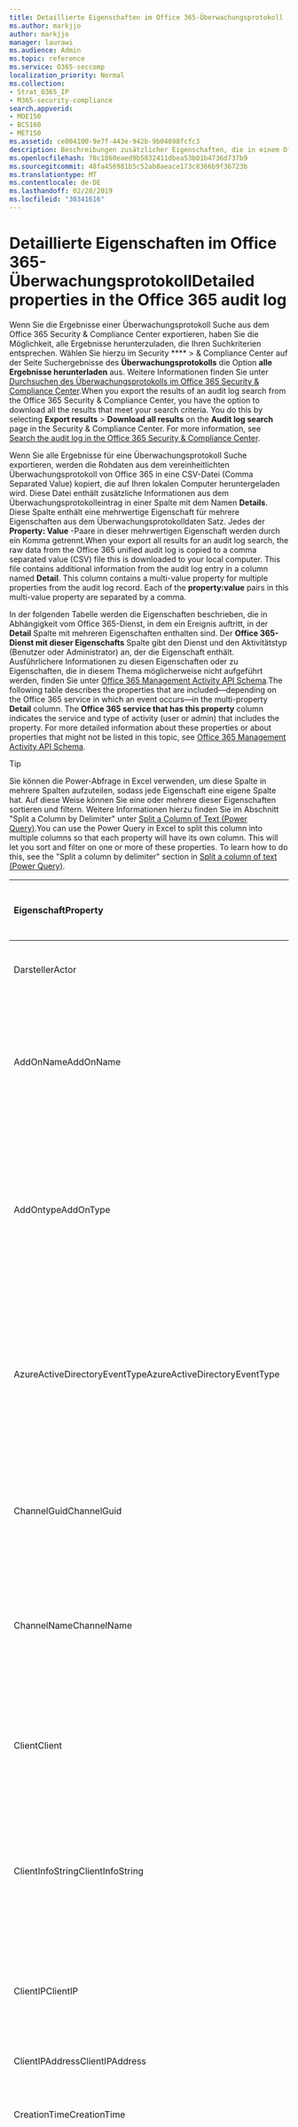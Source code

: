 ```yaml
---
title: Detaillierte Eigenschaften im Office 365-Überwachungsprotokoll
ms.author: markjjo
author: markjjo
manager: laurawi
ms.audience: Admin
ms.topic: reference
ms.service: O365-seccomp
localization_priority: Normal
ms.collection:
- Strat_O365_IP
- M365-security-compliance
search.appverid:
- MOE150
- BCS160
- MET150
ms.assetid: ce004100-9e7f-443e-942b-9b04098fcfc3
description: Beschreibungen zusätzlicher Eigenschaften, die in einem Office 365-Überwachungsprotokolldaten Satz enthalten sind.
ms.openlocfilehash: 70c1860eaed9b5832411dbea53b01b4736d737b9
ms.sourcegitcommit: 48fa456981b5c52ab8aeace173c8366b9f36723b
ms.translationtype: MT
ms.contentlocale: de-DE
ms.lasthandoff: 02/28/2019
ms.locfileid: "30341616"
---
```

# <a name="detailed-properties-in-the-office-365-audit-log"></a><span data-ttu-id="ccc4c-103">Detaillierte Eigenschaften im Office 365-Überwachungsprotokoll</span><span class="sxs-lookup"><span data-stu-id="ccc4c-103">Detailed properties in the Office 365 audit log</span></span>

<span data-ttu-id="ccc4c-p101">Wenn Sie die Ergebnisse einer Überwachungsprotokoll Suche aus dem Office 365 Security &amp; Compliance Center exportieren, haben Sie die Möglichkeit, alle Ergebnisse herunterzuladen, die Ihren Suchkriterien entsprechen. Wählen Sie hierzu im Security \*\*\*\* \> &amp; Compliance Center auf der Seite Suchergebnisse des **Überwachungsprotokolls** die Option **alle Ergebnisse herunterladen** aus. Weitere Informationen finden Sie unter [Durchsuchen des Überwachungsprotokolls im Office 365 Security &amp; Compliance Center](search-the-audit-log-in-security-and-compliance.md).</span><span class="sxs-lookup"><span data-stu-id="ccc4c-p101">When you export the results of an audit log search from the Office 365 Security &amp; Compliance Center, you have the option to download all the results that meet your search criteria. You do this by selecting **Export results** \> **Download all results** on the **Audit log search** page in the Security &amp; Compliance Center. For more information, see [Search the audit log in the Office 365 Security &amp; Compliance Center](search-the-audit-log-in-security-and-compliance.md).</span></span>
  
 <span data-ttu-id="ccc4c-p102">Wenn Sie alle Ergebnisse für eine Überwachungsprotokoll Suche exportieren, werden die Rohdaten aus dem vereinheitlichten Überwachungsprotokoll von Office 365 in eine CSV-Datei (Comma Separated Value) kopiert, die auf Ihren lokalen Computer heruntergeladen wird. Diese Datei enthält zusätzliche Informationen aus dem Überwachungsprotokolleintrag in einer Spalte mit dem Namen **Details**. Diese Spalte enthält eine mehrwertige Eigenschaft für mehrere Eigenschaften aus dem Überwachungsprotokolldaten Satz. Jedes der **Property: Value** -Paare in dieser mehrwertigen Eigenschaft werden durch ein Komma getrennt.</span><span class="sxs-lookup"><span data-stu-id="ccc4c-p102">When your export all results for an audit log search, the raw data from the Office 365 unified audit log is copied to a comma separated value (CSV) file this is downloaded to your local computer. This file contains additional information from the audit log entry in a column named **Detail**. This column contains a multi-value property for multiple properties from the audit log record. Each of the **property:value** pairs in this multi-value property are separated by a comma.</span></span> 
  
<span data-ttu-id="ccc4c-p103">In der folgenden Tabelle werden die Eigenschaften beschrieben, die in Abhängigkeit vom Office 365-Dienst, in dem ein Ereignis auftritt, in der **Detail** Spalte mit mehreren Eigenschaften enthalten sind. Der **Office 365-Dienst mit dieser Eigenschafts** Spalte gibt den Dienst und den Aktivitätstyp (Benutzer oder Administrator) an, der die Eigenschaft enthält. Ausführlichere Informationen zu diesen Eigenschaften oder zu Eigenschaften, die in diesem Thema möglicherweise nicht aufgeführt werden, finden Sie unter [Office 365 Management Activity API Schema](https://go.microsoft.com/fwlink/p/?LinkId=717993).</span><span class="sxs-lookup"><span data-stu-id="ccc4c-p103">The following table describes the properties that are included—depending on the Office 365 service in which an event occurs—in the multi-property **Detail** column. The **Office 365 service that has this property** column indicates the service and type of activity (user or admin) that includes the property. For more detailed information about these properties or about properties that might not be listed in this topic, see [Office 365 Management Activity API Schema](https://go.microsoft.com/fwlink/p/?LinkId=717993).</span></span>
  
> [!TIP]
> <span data-ttu-id="ccc4c-p104">Sie können die Power-Abfrage in Excel verwenden, um diese Spalte in mehrere Spalten aufzuteilen, sodass jede Eigenschaft eine eigene Spalte hat. Auf diese Weise können Sie eine oder mehrere dieser Eigenschaften sortieren und filtern. Weitere Informationen hierzu finden Sie im Abschnitt "Split a Column by Delimiter" unter [Split a Column of Text (Power Query)](https://support.office.com/article/5282d425-6dd0-46ca-95bf-8e0da9539662).</span><span class="sxs-lookup"><span data-stu-id="ccc4c-p104">You can use the Power Query in Excel to split this column into multiple columns so that each property will have its own column. This will let you sort and filter on one or more of these properties. To learn how to do this, see the "Split a column by delimiter" section in [Split a column of text (Power Query)](https://support.office.com/article/5282d425-6dd0-46ca-95bf-8e0da9539662).</span></span> 
  
|<span data-ttu-id="ccc4c-117">**Eigenschaft**</span><span class="sxs-lookup"><span data-stu-id="ccc4c-117">**Property**</span></span>|<span data-ttu-id="ccc4c-118">**Beschreibung**</span><span class="sxs-lookup"><span data-stu-id="ccc4c-118">**Description**</span></span>|<span data-ttu-id="ccc4c-119">**Office 365-Dienst mit dieser Eigenschaft**</span><span class="sxs-lookup"><span data-stu-id="ccc4c-119">**Office 365 service that has this property**</span></span>|
|:-----|:-----|:-----|
|<span data-ttu-id="ccc4c-120">Darsteller</span><span class="sxs-lookup"><span data-stu-id="ccc4c-120">Actor</span></span>|<span data-ttu-id="ccc4c-121">Das Benutzer-oder Dienstkonto, mit dem die Aktion ausgeführt wurde.</span><span class="sxs-lookup"><span data-stu-id="ccc4c-121">The user or service account that performed the action.</span></span>|<span data-ttu-id="ccc4c-122">Azure Active Directory</span><span class="sxs-lookup"><span data-stu-id="ccc4c-122">Azure Active Directory</span></span>|
|<span data-ttu-id="ccc4c-123">AddOnName</span><span class="sxs-lookup"><span data-stu-id="ccc4c-123">AddOnName</span></span>|<span data-ttu-id="ccc4c-p105">Der Name eines Add-ons, das in einem Team hinzugefügt, entfernt oder aktualisiert wurde. Der Typ von Add-ons in Microsoft Teams ist ein bot, ein Konnektor oder eine Registerkarte.</span><span class="sxs-lookup"><span data-stu-id="ccc4c-p105">The name of an add-on that was added, removed, or updated in a team. The type of add-ons in Microsoft Teams are a bot, a connector, or a tab.</span></span>|<span data-ttu-id="ccc4c-126">Microsoft Teams</span><span class="sxs-lookup"><span data-stu-id="ccc4c-126">Microsoft Teams</span></span>|
|<span data-ttu-id="ccc4c-127">AddOntype</span><span class="sxs-lookup"><span data-stu-id="ccc4c-127">AddOnType</span></span>|<span data-ttu-id="ccc4c-p106">Der Typ eines Add-ons, das in einem Team hinzugefügt, entfernt oder aktualisiert wurde. Die folgenden Werte geben den Typ des Add-ons an.</span><span class="sxs-lookup"><span data-stu-id="ccc4c-p106">The type of an add-on that was added, removed, or updated in a team. The following values indicate the type of add-on.  </span></span><br/> <span data-ttu-id="ccc4c-130">**1** -gibt einen bot an.</span><span class="sxs-lookup"><span data-stu-id="ccc4c-130">**1** - Indicates a bot.</span></span><br/> <span data-ttu-id="ccc4c-131">**2** – gibt eine Verbindung an.</span><span class="sxs-lookup"><span data-stu-id="ccc4c-131">**2** - Indicates a connector.</span></span><br/> <span data-ttu-id="ccc4c-132">**3** – gibt eine Registerkarte an.</span><span class="sxs-lookup"><span data-stu-id="ccc4c-132">**3** - Indicates a tab.</span></span>|<span data-ttu-id="ccc4c-133">Microsoft Teams</span><span class="sxs-lookup"><span data-stu-id="ccc4c-133">Microsoft Teams</span></span>|
|<span data-ttu-id="ccc4c-134">AzureActiveDirectoryEventType</span><span class="sxs-lookup"><span data-stu-id="ccc4c-134">AzureActiveDirectoryEventType</span></span>|<span data-ttu-id="ccc4c-p107">Der Typ des Azure Active Directory-Ereignisses. Die folgenden Werte geben den Typ des Ereignisses an.</span><span class="sxs-lookup"><span data-stu-id="ccc4c-p107">The type of Azure Active Directory event. The following values indicate the type of event.  </span></span><br/> <span data-ttu-id="ccc4c-137">**0** – gibt ein Konto Anmeldeereignis an.</span><span class="sxs-lookup"><span data-stu-id="ccc4c-137">**0** - Indicates an account login event.</span></span><br/> <span data-ttu-id="ccc4c-138">**1** – gibt ein Azure-Anwendungs Sicherheitsereignis an.</span><span class="sxs-lookup"><span data-stu-id="ccc4c-138">**1** - Indicates an Azure application security event.</span></span>|<span data-ttu-id="ccc4c-139">Azure Active Directory</span><span class="sxs-lookup"><span data-stu-id="ccc4c-139">Azure Active Directory</span></span>|
|<span data-ttu-id="ccc4c-140">ChannelGuid</span><span class="sxs-lookup"><span data-stu-id="ccc4c-140">ChannelGuid</span></span>|<span data-ttu-id="ccc4c-p108">Die ID eines Microsoft Teams-Kanals. Das Team, in dem sich der Kanal befindet, wird durch \*\*\*\* die Eigenschaften Teamname und **TeamGuid** identifiziert.</span><span class="sxs-lookup"><span data-stu-id="ccc4c-p108">The ID of a Microsoft Teams channel. The team that the channel is located in is identified by the **TeamName** and **TeamGuid** properties.</span></span>|<span data-ttu-id="ccc4c-143">Microsoft Teams</span><span class="sxs-lookup"><span data-stu-id="ccc4c-143">Microsoft Teams</span></span>|
|<span data-ttu-id="ccc4c-144">ChannelName</span><span class="sxs-lookup"><span data-stu-id="ccc4c-144">ChannelName</span></span>|<span data-ttu-id="ccc4c-p109">Der Name eines Microsoft Teams-Kanals. Das Team, in dem sich der Kanal befindet, wird durch \*\*\*\* die Eigenschaften Teamname und **TeamGuid** identifiziert.</span><span class="sxs-lookup"><span data-stu-id="ccc4c-p109">The name of a Microsoft Teams channel. The team that the channel is located in is identified by the **TeamName** and **TeamGuid** properties.</span></span>|<span data-ttu-id="ccc4c-147">Microsoft Teams</span><span class="sxs-lookup"><span data-stu-id="ccc4c-147">Microsoft Teams</span></span>|
|<span data-ttu-id="ccc4c-148">Client</span><span class="sxs-lookup"><span data-stu-id="ccc4c-148">Client</span></span>|<span data-ttu-id="ccc4c-149">Das Clientgerät, das Gerätebetriebssystem und der für das Anmeldeereignis verwendete Gerätebrowser (beispielsweise Nokia 920; Windows Phone 8; IE Mobile 11).</span><span class="sxs-lookup"><span data-stu-id="ccc4c-149">The client device, the device OS, and the device browser used for the login event (for example, Nokia Lumia 920; Windows Phone 8; IE Mobile 11).</span></span>|<span data-ttu-id="ccc4c-150">Azure Active Directory</span><span class="sxs-lookup"><span data-stu-id="ccc4c-150">Azure Active Directory</span></span>|
|<span data-ttu-id="ccc4c-151">ClientInfoString</span><span class="sxs-lookup"><span data-stu-id="ccc4c-151">ClientInfoString</span></span>|<span data-ttu-id="ccc4c-152">Informationen zum e-Mail-Client, der zum Ausführen des Vorgangs verwendet wurde, beispielsweise eine Browserversion, eine Outlook-Version und Informationen zu mobilen Geräten</span><span class="sxs-lookup"><span data-stu-id="ccc4c-152">Information about the email client that was used to perform the operation, such as a browser version, Outlook version, and mobile device information</span></span>|<span data-ttu-id="ccc4c-153">Exchange (Post Fach Aktivität)</span><span class="sxs-lookup"><span data-stu-id="ccc4c-153">Exchange (mailbox activity)</span></span>|
|<span data-ttu-id="ccc4c-154">ClientIP</span><span class="sxs-lookup"><span data-stu-id="ccc4c-154">ClientIP</span></span>|<span data-ttu-id="ccc4c-p110">Die IP-Adresse des Geräts, das verwendet wurde, als die Aktivität protokolliert wurde. Die IP-Adresse wird in einem IPv4-oder IPv6-Adressformat angezeigt.</span><span class="sxs-lookup"><span data-stu-id="ccc4c-p110">The IP address of the device that was used when the activity was logged. The IP address is displayed in either an IPv4 or IPv6 address format.</span></span>|<span data-ttu-id="ccc4c-157">Exchange und Azure Active Directory</span><span class="sxs-lookup"><span data-stu-id="ccc4c-157">Exchange and Azure Active Directory</span></span>|
|<span data-ttu-id="ccc4c-158">ClientIPAddress</span><span class="sxs-lookup"><span data-stu-id="ccc4c-158">ClientIPAddress</span></span>|<span data-ttu-id="ccc4c-159">Identisch mit ClientIP.</span><span class="sxs-lookup"><span data-stu-id="ccc4c-159">Same as ClientIP.</span></span>|<span data-ttu-id="ccc4c-160">SharePoint</span><span class="sxs-lookup"><span data-stu-id="ccc4c-160">SharePoint</span></span>|
|<span data-ttu-id="ccc4c-161">CreationTime</span><span class="sxs-lookup"><span data-stu-id="ccc4c-161">CreationTime</span></span>|<span data-ttu-id="ccc4c-162">Das Datum und die Uhrzeit in koordinierter weltZeit (UTC), als der Benutzer die Aktivität ausgeführt hat.</span><span class="sxs-lookup"><span data-stu-id="ccc4c-162">The date and time in Coordinated Universal Time (UTC) when the user performed the activity.</span></span>|<span data-ttu-id="ccc4c-163">Alle</span><span class="sxs-lookup"><span data-stu-id="ccc4c-163">All</span></span>|
|<span data-ttu-id="ccc4c-164">DestinationFileExtension</span><span class="sxs-lookup"><span data-stu-id="ccc4c-164">DestinationFileExtension</span></span>|<span data-ttu-id="ccc4c-p111">Die Dateierweiterung einer Datei, die kopiert oder verschoben wird. Diese Eigenschaft wird nur für die Benutzeraktivitäten fileCopied und fileMoved angezeigt.</span><span class="sxs-lookup"><span data-stu-id="ccc4c-p111">The file extension of a file that is copied or moved. This property is displayed only for the FileCopied and FileMoved user activities.</span></span>|<span data-ttu-id="ccc4c-167">SharePoint</span><span class="sxs-lookup"><span data-stu-id="ccc4c-167">SharePoint</span></span>|
|<span data-ttu-id="ccc4c-168">DestinationFileName</span><span class="sxs-lookup"><span data-stu-id="ccc4c-168">DestinationFileName</span></span>|<span data-ttu-id="ccc4c-p112">Der Name der Datei wird kopiert oder verschoben. Diese Eigenschaft wird nur für die Aktionen fileCopied und fileMoved angezeigt.</span><span class="sxs-lookup"><span data-stu-id="ccc4c-p112">The name of the file is copied or moved. This property is displayed only for the FileCopied and FileMoved actions.</span></span>|<span data-ttu-id="ccc4c-171">SharePoint</span><span class="sxs-lookup"><span data-stu-id="ccc4c-171">SharePoint</span></span>|
|<span data-ttu-id="ccc4c-172">DestinationRelativeUrl</span><span class="sxs-lookup"><span data-stu-id="ccc4c-172">DestinationRelativeUrl</span></span>|<span data-ttu-id="ccc4c-p113">Die URL des Zielordners, in den eine Datei kopiert oder verschoben wird. Die Kombination der Werte für die Eigenschaften **SiteUrl**, **DestinationRelativeURL**und **destinationFileName** ist identisch mit dem Wert für die **objectID** -Eigenschaft, bei dem es sich um den vollständigen Pfadnamen für die kopierte Datei handelt. Diese Eigenschaft wird nur für die Benutzeraktivitäten fileCopied und fileMoved angezeigt.</span><span class="sxs-lookup"><span data-stu-id="ccc4c-p113">The URL of the destination folder where a file is copied or moved. The combination of the values for the **SiteURL**, the **DestinationRelativeURL**, and the **DestinationFileName** properties is the same as the value for the **ObjectID** property, which is the full path name for the file that was copied. This property is displayed only for the FileCopied and FileMoved user activities.</span></span>|<span data-ttu-id="ccc4c-176">SharePoint</span><span class="sxs-lookup"><span data-stu-id="ccc4c-176">SharePoint</span></span>|
|<span data-ttu-id="ccc4c-177">EventSource</span><span class="sxs-lookup"><span data-stu-id="ccc4c-177">EventSource</span></span>|<span data-ttu-id="ccc4c-p114">Gibt an, dass ein Ereignis in SharePoint aufgetreten ist. Mögliche Werte sind **SharePoint** und ObjectModel. \*\*\*\*</span><span class="sxs-lookup"><span data-stu-id="ccc4c-p114">Identifies that an event occurred in SharePoint. Possible values are **SharePoint** and **ObjectModel**.</span></span>|<span data-ttu-id="ccc4c-180">SharePoint</span><span class="sxs-lookup"><span data-stu-id="ccc4c-180">SharePoint</span></span>|
|<span data-ttu-id="ccc4c-181">ExternalAccess verwenden</span><span class="sxs-lookup"><span data-stu-id="ccc4c-181">ExternalAccess</span></span>|<span data-ttu-id="ccc4c-p115">Gibt für die Exchange-Verwaltungsaktivität an, ob das Cmdlet von einem Benutzer in Ihrer Organisation, von Microsoft Datacenter-Mitarbeitern oder einem Rechenzentrum-Dienstkonto oder von einem Delegierten Administrator ausgeführt wurde. Der Wert **false** gibt an, dass das Cmdlet von einer Person in Ihrer Organisation ausgeführt wurde. Der Wert **true** gibt an, dass das Cmdlet vom Personal des Rechenzentrums, einem Rechenzentrum-Dienstkonto oder einem Delegierten Administrator ausgeführt wurde.</span><span class="sxs-lookup"><span data-stu-id="ccc4c-p115">For Exchange admin activity, specifies whether the cmdlet was run by a user in your organization, by Microsoft datacenter personnel or a datacenter service account, or by a delegated administrator. The value **False** indicates that the cmdlet was run by someone in your organization. The value **True** indicates that the cmdlet was run by datacenter personnel, a datacenter service account, or a delegated administrator.  </span></span><br/> <span data-ttu-id="ccc4c-185">Gibt für die Exchange-Post Fach Aktivität an, ob ein Benutzer außerhalb Ihrer Organisation auf ein Postfach zugegriffen hat.</span><span class="sxs-lookup"><span data-stu-id="ccc4c-185">For Exchange mailbox activity, specifies whether a mailbox was accessed by a user outside your organization.</span></span>|<span data-ttu-id="ccc4c-186">Exchange</span><span class="sxs-lookup"><span data-stu-id="ccc4c-186">Exchange</span></span>|
|<span data-ttu-id="ccc4c-187">ExtendedProperties</span><span class="sxs-lookup"><span data-stu-id="ccc4c-187">ExtendedProperties</span></span>|<span data-ttu-id="ccc4c-188">Die erweiterten Eigenschaften für ein Azure Active Directory-Ereignis.</span><span class="sxs-lookup"><span data-stu-id="ccc4c-188">The extended properties for an the Azure Active Directory event.</span></span>|<span data-ttu-id="ccc4c-189">Azure Active Directory</span><span class="sxs-lookup"><span data-stu-id="ccc4c-189">Azure Active Directory</span></span>|
|<span data-ttu-id="ccc4c-190">ID</span><span class="sxs-lookup"><span data-stu-id="ccc4c-190">ID</span></span>|<span data-ttu-id="ccc4c-p116">Die ID des Berichts Eintrags. Die ID identifiziert den Bericht Eintrag eindeutig.</span><span class="sxs-lookup"><span data-stu-id="ccc4c-p116">The ID of the report entry. The ID uniquely identifies the report entry.</span></span>|<span data-ttu-id="ccc4c-193">Alle</span><span class="sxs-lookup"><span data-stu-id="ccc4c-193">All</span></span>|
|<span data-ttu-id="ccc4c-194">InternalLogonType</span><span class="sxs-lookup"><span data-stu-id="ccc4c-194">InternalLogonType</span></span>|<span data-ttu-id="ccc4c-195">Für die interne Verwendung reserviert.</span><span class="sxs-lookup"><span data-stu-id="ccc4c-195">Reserved for internal use.</span></span>|<span data-ttu-id="ccc4c-196">Exchange (Post Fach Aktivität)</span><span class="sxs-lookup"><span data-stu-id="ccc4c-196">Exchange (mailbox activity)</span></span>|
|<span data-ttu-id="ccc4c-197">ItemType</span><span class="sxs-lookup"><span data-stu-id="ccc4c-197">ItemType</span></span>|<span data-ttu-id="ccc4c-p117">Der Objekttyp, auf den zugegriffen oder geändert wurde. Mögliche Werte sind **Datei**, **Ordner**, **Web**, **Website**, **Mandant**und **DocumentLibrary**.</span><span class="sxs-lookup"><span data-stu-id="ccc4c-p117">The type of object that was accessed or modified. Possible values include **File**, **Folder**, **Web**, **Site**, **Tenant**, and **DocumentLibrary**.</span></span>|<span data-ttu-id="ccc4c-200">SharePoint</span><span class="sxs-lookup"><span data-stu-id="ccc4c-200">SharePoint</span></span>|
|<span data-ttu-id="ccc4c-201">LoginStatus</span><span class="sxs-lookup"><span data-stu-id="ccc4c-201">LoginStatus</span></span>|<span data-ttu-id="ccc4c-202">Identifiziert Anmeldefehler, die möglicherweise aufgetreten sind.</span><span class="sxs-lookup"><span data-stu-id="ccc4c-202">Identifies login failures that might have occurred.</span></span>|<span data-ttu-id="ccc4c-203">Azure Active Directory</span><span class="sxs-lookup"><span data-stu-id="ccc4c-203">Azure Active Directory</span></span>|
|<span data-ttu-id="ccc4c-204">LOGON</span><span class="sxs-lookup"><span data-stu-id="ccc4c-204">LogonType</span></span>|<span data-ttu-id="ccc4c-p118">Der Typ des Postfachzugriffs. Die folgenden Werte geben den Typ des Benutzers an, der auf das Postfach zugegriffen hat.</span><span class="sxs-lookup"><span data-stu-id="ccc4c-p118">The type of mailbox access. The following values indicate the type of user who accessed the mailbox.  </span></span><br/><br/> <span data-ttu-id="ccc4c-207">**0** -gibt einen Postfachbesitzer an.</span><span class="sxs-lookup"><span data-stu-id="ccc4c-207">**0** - Indicates a mailbox owner.</span></span><br/> <span data-ttu-id="ccc4c-208">**1** – gibt einen Administrator an.</span><span class="sxs-lookup"><span data-stu-id="ccc4c-208">**1** - Indicates an administrator.</span></span><br/> <span data-ttu-id="ccc4c-209">**2** – gibt einen Stellvertreter an.</span><span class="sxs-lookup"><span data-stu-id="ccc4c-209">**2** - Indicates a delegate.</span></span> <br/><span data-ttu-id="ccc4c-210">**3** – gibt den Transportdienst im Microsoft-Datencenter an.</span><span class="sxs-lookup"><span data-stu-id="ccc4c-210">**3** - Indicates the transport service in the Microsoft datacenter.</span></span><br/> <span data-ttu-id="ccc4c-211">**4** – gibt ein Dienstkonto im Microsoft-Datencenter an.</span><span class="sxs-lookup"><span data-stu-id="ccc4c-211">**4** - Indicates a   service account in the Microsoft datacenter.</span></span> <br/><span data-ttu-id="ccc4c-212">**6** – gibt einen delegierten Administrator an.</span><span class="sxs-lookup"><span data-stu-id="ccc4c-212">**6** - Indicates a delegated administrator.</span></span>|<span data-ttu-id="ccc4c-213">Exchange (Post Fach Aktivität)</span><span class="sxs-lookup"><span data-stu-id="ccc4c-213">Exchange (mailbox activity)</span></span>|
|<span data-ttu-id="ccc4c-214">MailboxGuid</span><span class="sxs-lookup"><span data-stu-id="ccc4c-214">MailboxGuid</span></span>|<span data-ttu-id="ccc4c-215">Die Exchange-GUID des Postfachs, auf das zugegriffen wurde.</span><span class="sxs-lookup"><span data-stu-id="ccc4c-215">The Exchange GUID of the mailbox that was accessed.</span></span>|<span data-ttu-id="ccc4c-216">Exchange (Post Fach Aktivität)</span><span class="sxs-lookup"><span data-stu-id="ccc4c-216">Exchange (mailbox activity)</span></span>|
|<span data-ttu-id="ccc4c-217">MailboxOwnerUPN</span><span class="sxs-lookup"><span data-stu-id="ccc4c-217">MailboxOwnerUPN</span></span>|<span data-ttu-id="ccc4c-218">Die e-Mail-Adresse der Person, die das Postfach besitzt, auf das zugegriffen wurde.</span><span class="sxs-lookup"><span data-stu-id="ccc4c-218">The email address of the person who owns the mailbox that was accessed.</span></span>|<span data-ttu-id="ccc4c-219">Exchange (Post Fach Aktivität)</span><span class="sxs-lookup"><span data-stu-id="ccc4c-219">Exchange (mailbox activity)</span></span>|
|<span data-ttu-id="ccc4c-220">Mitglieder</span><span class="sxs-lookup"><span data-stu-id="ccc4c-220">Members</span></span>|<span data-ttu-id="ccc4c-p119">Listet die Benutzer auf, die einem Team hinzugefügt oder daraus entfernt wurden. Die folgenden Werte geben den dem Benutzer zugewiesenen Rollentyp an.</span><span class="sxs-lookup"><span data-stu-id="ccc4c-p119">Lists the users that have been added or removed from a team. The following values indicate the Role type assigned to the user.  </span></span><br/><br/> <span data-ttu-id="ccc4c-223">**1** – gibt die Rolle des Besitzers an.</span><span class="sxs-lookup"><span data-stu-id="ccc4c-223">**1** - Indicates  the Owner role.</span></span><br/> <span data-ttu-id="ccc4c-224">**2** – gibt die Rolle des Mitglieds an.</span><span class="sxs-lookup"><span data-stu-id="ccc4c-224">**2** - Indicates the Member role.</span></span><br/> <span data-ttu-id="ccc4c-225">**3** -gibt die Gastrolle an.</span><span class="sxs-lookup"><span data-stu-id="ccc4c-225">**3** - Indicates the Guest role.</span></span> <br/><br/><span data-ttu-id="ccc4c-226">Die Members-Eigenschaft enthält auch den Namen Ihrer Organisation und die e-Mail-Adresse des Mitglieds.</span><span class="sxs-lookup"><span data-stu-id="ccc4c-226">The Members property also includes the name of your organization, and the member's email address.</span></span>|<span data-ttu-id="ccc4c-227">Microsoft Teams</span><span class="sxs-lookup"><span data-stu-id="ccc4c-227">Microsoft Teams</span></span>|
|<span data-ttu-id="ccc4c-228">ModifiedProperties (Name, neuWert, OldValue)</span><span class="sxs-lookup"><span data-stu-id="ccc4c-228">ModifiedProperties (Name, NewValue, OldValue)</span></span>|<span data-ttu-id="ccc4c-p120">Die Eigenschaft ist für Administrator Ereignisse wie das Hinzufügen eines Benutzers als Mitglied einer Website oder einer Websitesammlungsadministrator Gruppe enthalten. Die Eigenschaft enthält den Namen der geänderten Eigenschaft (beispielsweise die Gruppe der Websiteadministratoren) den neuen Wert der geänderten Eigenschaft (beispielsweise den Benutzer, der als Websiteadministrator hinzugefügt wurde, und den vorherigen Wert des geänderten Objekts.</span><span class="sxs-lookup"><span data-stu-id="ccc4c-p120">The property is included for admin events, such as adding a user as a member of a site or a site collection admin group. The property includes the name of the property that was modified (for example, the Site Admin group) the new value of the modified property (such the user who was added as a site admin, and the previous value of the modified object.</span></span>|<span data-ttu-id="ccc4c-231">Alle (Administrator Aktivität)</span><span class="sxs-lookup"><span data-stu-id="ccc4c-231">All (admin activity)</span></span>|
|<span data-ttu-id="ccc4c-232">ObjectID</span><span class="sxs-lookup"><span data-stu-id="ccc4c-232">ObjectID</span></span>|<span data-ttu-id="ccc4c-233">Für die Exchange-Administrator-Überwachungsprotokollierung der Name des Objekts, das vom Cmdlet geändert wurde.</span><span class="sxs-lookup"><span data-stu-id="ccc4c-233">For Exchange admin audit logging, the name of the object that was modified by the cmdlet.</span></span>  <br/> <span data-ttu-id="ccc4c-234">Für SharePoint-Aktivität den vollständigen URL-Pfadnamen der Datei oder des Ordners, auf den ein Benutzer zugreift.</span><span class="sxs-lookup"><span data-stu-id="ccc4c-234">For SharePoint activity, the full URL path name of the file or folder accessed by a user.</span></span>  <br/> <span data-ttu-id="ccc4c-235">Für Azure AD-Aktivität den Namen des geänderten Benutzerkontos.</span><span class="sxs-lookup"><span data-stu-id="ccc4c-235">For Azure AD activity, the name of the user account that was modified.</span></span>|<span data-ttu-id="ccc4c-236">Alle</span><span class="sxs-lookup"><span data-stu-id="ccc4c-236">All</span></span>|
|<span data-ttu-id="ccc4c-237">Vorgang</span><span class="sxs-lookup"><span data-stu-id="ccc4c-237">Operation</span></span>|<span data-ttu-id="ccc4c-p121">Der Name der Benutzer-oder Administrator Aktivität. Der Wert dieser Eigenschaft entspricht dem Wert, der in der Dropdownliste **Aktivitäten** ausgewählt wurde. Wenn **Ergebnisse für alle Aktivitäten anzeigen** ausgewählt wurde, enthält der Bericht Einträge für alle Benutzer-und Administratoraktivitäten für alle Dienste. Eine Beschreibung der Vorgänge/Aktivitäten, die im Office 365-Überwachungsprotokoll protokolliert werden, finden Sie auf der Registerkarte "über **wachte Aktivitäten** " unter [Durchsuchen des Überwachungs &amp; Protokolls im Office 365 Security Compliance Center](search-the-audit-log-in-security-and-compliance.md).</span><span class="sxs-lookup"><span data-stu-id="ccc4c-p121">The name of the user or admin activity. The value of this property corresponds to the value that was selected in the **Activities** drop down list. If **Show results for all activities** was selected, the report will included entries for all user and admin activities for all services. For a description of the operations/activities that are logged in the Office 365 audit log, see the **Audited activities** tab in [Search the audit log in the Office 365 Security &amp; Compliance Center](search-the-audit-log-in-security-and-compliance.md).  </span></span><br/> <span data-ttu-id="ccc4c-242">Bei Exchange-Verwaltungsaktivitäten identifiziert diese Eigenschaft den Namen des ausgeführten Cmdlets.</span><span class="sxs-lookup"><span data-stu-id="ccc4c-242">For Exchange admin activity, this property identifies the name of the cmdlet that was run.</span></span>|<span data-ttu-id="ccc4c-243">Alle</span><span class="sxs-lookup"><span data-stu-id="ccc4c-243">All</span></span>|
|<span data-ttu-id="ccc4c-244">Organisations</span><span class="sxs-lookup"><span data-stu-id="ccc4c-244">OrganizationID</span></span>|<span data-ttu-id="ccc4c-245">Die GUID für Ihre Office 365-Organisation.</span><span class="sxs-lookup"><span data-stu-id="ccc4c-245">The GUID for your Office 365 organization.</span></span>|<span data-ttu-id="ccc4c-246">Alle</span><span class="sxs-lookup"><span data-stu-id="ccc4c-246">All</span></span>|
|<span data-ttu-id="ccc4c-247">Path</span><span class="sxs-lookup"><span data-stu-id="ccc4c-247">Path</span></span>|<span data-ttu-id="ccc4c-p122">Der Name des Postfachordners, in dem sich die Nachricht befindet, auf die zugegriffen wurde. Diese Eigenschaft identifiziert auch den Ordner a, in den eine Nachricht erstellt oder kopiert/verschoben wird.</span><span class="sxs-lookup"><span data-stu-id="ccc4c-p122">The name of the mailbox folder where the message that was accessed is located. This property also identifies the folder a where a message is created in or copied/moved to.</span></span>|<span data-ttu-id="ccc4c-250">Exchange (Post Fach Aktivität)</span><span class="sxs-lookup"><span data-stu-id="ccc4c-250">Exchange (mailbox activity)</span></span>|
|<span data-ttu-id="ccc4c-251">Parameter</span><span class="sxs-lookup"><span data-stu-id="ccc4c-251">Parameters</span></span>|<span data-ttu-id="ccc4c-252">Für die Exchange-Verwaltungsaktivität den Namen und Wert für alle Parameter, die mit dem Cmdlet verwendet wurden, das in der Operation-Eigenschaft identifiziert wird.</span><span class="sxs-lookup"><span data-stu-id="ccc4c-252">For Exchange admin activity, the name and value for all parameters that were used with the cmdlet that is identified in the Operation property.</span></span>|<span data-ttu-id="ccc4c-253">Exchange (Administrator Aktivität)</span><span class="sxs-lookup"><span data-stu-id="ccc4c-253">Exchange (admin activity)</span></span>|
|<span data-ttu-id="ccc4c-254">RecordType</span><span class="sxs-lookup"><span data-stu-id="ccc4c-254">RecordType</span></span>|<span data-ttu-id="ccc4c-p123">Der vom Datensatz angegebene Vorgangstyp. Die folgenden Werte geben den Datensatztyp an.</span><span class="sxs-lookup"><span data-stu-id="ccc4c-p123">The type of operation indicated by the record. The following values indicate the record type.  </span></span><br/><br/> <span data-ttu-id="ccc4c-257">**1** – gibt einen Datensatz aus dem Exchange-Administrator-Überwachungsprotokoll an.</span><span class="sxs-lookup"><span data-stu-id="ccc4c-257">**1** - Indicates a record from the  Exchange  admin audit log.</span></span> <br/><span data-ttu-id="ccc4c-258">**2** – gibt einen Datensatz aus dem Exchange-postfachüberwachungsprotokoll für einen Vorgang an, der für ein einzelnes Postfach ausgeführt wurde.</span><span class="sxs-lookup"><span data-stu-id="ccc4c-258">**2** - Indicates a record from the  Exchange  mailbox audit log for an operation performed on a singled mailbox item.</span></span> <br/><span data-ttu-id="ccc4c-p124">**3** – gibt auch einen Datensatz aus dem Exchange-postfachüberwachungsprotokoll an. Dieser Datensatztyp gibt an, dass der Vorgang für mehrere Elemente im Quellpostfach ausgeführt wurde (beispielsweise zum bewegen mehrerer Elemente in den Ordner "Gelöschte Elemente" oder zum dauerhaften Löschen mehrerer Elemente).</span><span class="sxs-lookup"><span data-stu-id="ccc4c-p124">**3** - Also indicates a record from the  Exchange  mailbox audit log. This record type indicates the operation was performed on multiple items in the source mailbox (such as moving multiple items to the Deleted Items folder or permanently deleting multiple items). </span></span><br/><span data-ttu-id="ccc4c-261">**4** – gibt einen Website-admin-Vorgang in SharePoint an, beispielsweise einen Administrator oder Benutzer, der einer Websiteberechtigungen zuweist.</span><span class="sxs-lookup"><span data-stu-id="ccc4c-261">**4** - Indicates a site admin operation in SharePoint, such as an administrator or user assigning permissions to a site.</span></span> <br/><span data-ttu-id="ccc4c-262">**6** – gibt eine Datei-oder Ordner bezogene Operation in SharePoint an, beispielsweise einen Benutzer, der eine Datei anzeigt.</span><span class="sxs-lookup"><span data-stu-id="ccc4c-262">**6** - Indicates a file or folder-related operation in SharePoint, such as a user viewing or modifying a file.</span></span> <br/><span data-ttu-id="ccc4c-263">**8** -gibt einen in Azure Active Directory ausgeführten Verwaltungsvorgang an.</span><span class="sxs-lookup"><span data-stu-id="ccc4c-263">**8** - Indicates an admin operation performed in Azure Active Directory.</span></span> <br/><span data-ttu-id="ccc4c-p125">**9** -gibt OrgId-Anmeldeereignisse in Azure Active Directory an. Dieser Datensatztyp ist veraltet.</span><span class="sxs-lookup"><span data-stu-id="ccc4c-p125">**9** - Indicates  OrgId logon events in Azure Active Directory. This record type is being deprecated. </span></span><br/><span data-ttu-id="ccc4c-266">**10** -gibt Sicherheits-Cmdlet-Ereignisse an, die von Microsoft-Mitarbeitern im Rechenzentrum ausgeführt wurden.</span><span class="sxs-lookup"><span data-stu-id="ccc4c-266">**10** - Indicates security cmdlet events that were performed by Microsoft personnel in the data center.</span></span> <br/><span data-ttu-id="ccc4c-267">**11** – gibt Datenverlust Schutz-Ereignisse (DLP) in SharePoint an.</span><span class="sxs-lookup"><span data-stu-id="ccc4c-267">**11** - Indicates Data loss protection (DLP) events in SharePoint.</span></span><br/> <span data-ttu-id="ccc4c-268">**12** -gibt Sway-Ereignisse an.</span><span class="sxs-lookup"><span data-stu-id="ccc4c-268">**12** - Indicates Sway events.</span></span> <br/><span data-ttu-id="ccc4c-p126">**13** – gibt DLP-Ereignisse in Exchange an, wenn diese mit einer einheitlichen DLP-Richtlinie konfiguriert werden. DLP-Ereignisse auf der Grundlage von Exchange-Nachrichtenfluss Regeln (auch als Transportregeln bezeichnet) werden nicht unterstützt.</span><span class="sxs-lookup"><span data-stu-id="ccc4c-p126">**13** - Indicates DLP events in Exchange, when configured with a unified a DLP policy. DLP events based on Exchange mail flow rules (also known as transport rules) aren't supported.</span></span><br><span data-ttu-id="ccc4c-271">**14** – gibt Freigabe Ereignisse in SharePoint an.</span><span class="sxs-lookup"><span data-stu-id="ccc4c-271">**14** - Indicates sharing events in SharePoint.</span></span><br/> <span data-ttu-id="ccc4c-272">**15** – gibt die Anmeldeereignisse für Secure Token Service (STS) in Azure Active Directory an.</span><span class="sxs-lookup"><span data-stu-id="ccc4c-272">**15** - Indicates Secure Token Service (STS) logon events in Azure Active Directory.</span></span> <br/><span data-ttu-id="ccc4c-273">**18** -gibt das &amp; Security Compliance Center-Ereignis an.</span><span class="sxs-lookup"><span data-stu-id="ccc4c-273">**18** - Indicates Security &amp; Compliance Center events.</span></span> <br/><span data-ttu-id="ccc4c-274">**20** -gibt Power BI-Ereignisse an.</span><span class="sxs-lookup"><span data-stu-id="ccc4c-274">**20** - Indicates Power BI events.</span></span> <br/><span data-ttu-id="ccc4c-275">**21**-gibt Dynamics 365-Ereignisse an.</span><span class="sxs-lookup"><span data-stu-id="ccc4c-275">**21**- Indicates Dynamics 365 events.</span></span><br/><span data-ttu-id="ccc4c-276">**22** -gibt Jammer Ereignisse an.</span><span class="sxs-lookup"><span data-stu-id="ccc4c-276">**22** - Indicates Yammer events.</span></span> <br/><span data-ttu-id="ccc4c-277">**23** -gibt Skype for Business-Ereignisse an.</span><span class="sxs-lookup"><span data-stu-id="ccc4c-277">**23** - Indicates Skype for Business events.</span></span> <br/><span data-ttu-id="ccc4c-p127">**24** -gibt eDiscovery-Ereignisse an. Dieser Datensatztyp gibt Aktivitäten an, die durch Ausführen von Inhalts suchen und Verwalten von eDiscovery- &amp; Fällen im Security Compliance Center ausgeführt wurden. Weitere Informationen finden Sie untersuchen nach eDiscovery-Aktivitäten im Office 365-Überwachungsprotokoll.</span><span class="sxs-lookup"><span data-stu-id="ccc4c-p127">**24** - Indicates eDiscovery events. This record type indicates activities that were performed by running content searches and managing eDiscovery cases in the Security &amp; Compliance Center. For more information, see Search for eDiscovery activities in the Office 365 audit log.</span></span><br/><span data-ttu-id="ccc4c-281">**25, 26 oder 27** – gibt Microsoft Teams-Ereignisse an.</span><span class="sxs-lookup"><span data-stu-id="ccc4c-281">**25, 26, or 27** - Indicates Microsoft Teams events.</span></span> <br/><span data-ttu-id="ccc4c-282">**28** – gibt Phishing-und Schadsoftware-Ereignisse aus Exchange Online Protection und Office 365 Advanced Threat Protection-Ereignisse an.</span><span class="sxs-lookup"><span data-stu-id="ccc4c-282">**28** - Indicates phishing and malware events from Exchange Online Protection and Office 365 Advanced Threat Protection events.</span></span><br/> <span data-ttu-id="ccc4c-283">**30** – gibt Microsoft Flow-Ereignisse an.</span><span class="sxs-lookup"><span data-stu-id="ccc4c-283">**30** - Indicates Microsoft Flow events.</span></span><br/> <span data-ttu-id="ccc4c-284">**32** -Microsoft Stream-Ereignisse angegeben.</span><span class="sxs-lookup"><span data-stu-id="ccc4c-284">**32** - Indicated Microsoft Stream events.</span></span><br/> <span data-ttu-id="ccc4c-285">**35** – gibt Microsoft Project-Ereignisse an.</span><span class="sxs-lookup"><span data-stu-id="ccc4c-285">**35** - Indicates Microsoft Project events.</span></span> <br/> <span data-ttu-id="ccc4c-286">**36** – gibt SharePoint-Listenereignisse an.</span><span class="sxs-lookup"><span data-stu-id="ccc4c-286">**36** - Indicates SharePoint list events.</span></span><br/> <span data-ttu-id="ccc4c-287">**40** – gibt Ereignisse an, die aus Sicherheits-und Konformitätswarnungen resultieren.</span><span class="sxs-lookup"><span data-stu-id="ccc4c-287">**40** - Indicates events that results from security and compliance alert signals.</span></span><br/> <span data-ttu-id="ccc4c-288">**41** – gibt an, dass sichere Links Zeit-und Block Außerkraftsetzungs Ereignisse in Office 365 Advanced Threat Protection sind.</span><span class="sxs-lookup"><span data-stu-id="ccc4c-288">**41** - Indicates safe links time-of-block and block override events in Office 365 Advanced Threat Protection.</span></span><br/><span data-ttu-id="ccc4c-289">**44** – gibt an Workplace Analytics-Ereignisse an.</span><span class="sxs-lookup"><span data-stu-id="ccc4c-289">**44** - Indicates Workplace Analytics events.</span></span> <br/><span data-ttu-id="ccc4c-290">**45** – gibt PowerApps-App-Ereignisse an.</span><span class="sxs-lookup"><span data-stu-id="ccc4c-290">**45** - Indicates PowerApps app events.</span></span> <br/> <span data-ttu-id="ccc4c-291">**47** – gibt Phishing-und Schadsoftware-Ereignisse aus Office 365 Advanced Threat Protection für Dateien in SharePoint, OneDrive und Microsoft Teams an.</span><span class="sxs-lookup"><span data-stu-id="ccc4c-291">**47** - Indicates phishing and malware events from Office 365 Advanced Threat Protection for files in SharePoint, OneDrive, and Microsoft Teams.</span></span>|<span data-ttu-id="ccc4c-292">Alle</span><span class="sxs-lookup"><span data-stu-id="ccc4c-292">All</span></span>|
|<span data-ttu-id="ccc4c-293">ResultStatus</span><span class="sxs-lookup"><span data-stu-id="ccc4c-293">ResultStatus</span></span>|<span data-ttu-id="ccc4c-294">Gibt an, ob die Aktion (in der Eigenschaft " **Operation** " angegeben) erfolgreich war oder nicht.</span><span class="sxs-lookup"><span data-stu-id="ccc4c-294">Indicates whether the action (specified in the **Operation** property) was successful or not.</span></span>  <br/> <span data-ttu-id="ccc4c-295">Bei Exchange-Verwaltungsaktivitäten ist der Wert entweder **true** (erfolgreich) oder **false** (Fehler).</span><span class="sxs-lookup"><span data-stu-id="ccc4c-295">For Exchange admin activity, the value is either **True** (successful) or **False** (failed).</span></span>|<span data-ttu-id="ccc4c-296">Alle</span><span class="sxs-lookup"><span data-stu-id="ccc4c-296">All</span></span>  <br/>|
|<span data-ttu-id="ccc4c-297">SecurityComplianceCenterEventType</span><span class="sxs-lookup"><span data-stu-id="ccc4c-297">SecurityComplianceCenterEventType</span></span>|<span data-ttu-id="ccc4c-p128">Gibt an, dass die Aktivität ein &amp; Security Compliance Center-Ereignis war. Alle Security &amp; Compliance Center-Aktivitäten haben den Wert **0** für diese Eigenschaft.</span><span class="sxs-lookup"><span data-stu-id="ccc4c-p128">Indicates that the activity was a Security &amp; Compliance Center event. All Security &amp; Compliance Center activities will have a value of **0** for this property.</span></span>|<span data-ttu-id="ccc4c-300">Office 365 Security &amp; Compliance Center</span><span class="sxs-lookup"><span data-stu-id="ccc4c-300">Office 365 Security &amp; Compliance Center</span></span>|
|<span data-ttu-id="ccc4c-301">Sharingtype</span><span class="sxs-lookup"><span data-stu-id="ccc4c-301">SharingType</span></span>|<span data-ttu-id="ccc4c-p129">Der Typ der Freigabeberechtigungen, die dem Benutzer zugewiesen wurden, für den die Ressource freigegeben wurde. Dieser Benutzer wird in der **UserSharedWith** -Eigenschaft identifiziert.</span><span class="sxs-lookup"><span data-stu-id="ccc4c-p129">The type of sharing permissions that was assigned to the user that the resource was shared with. This user is identified in the **UserSharedWith** property.</span></span>|<span data-ttu-id="ccc4c-304">SharePoint</span><span class="sxs-lookup"><span data-stu-id="ccc4c-304">SharePoint</span></span>|
|<span data-ttu-id="ccc4c-305">Website</span><span class="sxs-lookup"><span data-stu-id="ccc4c-305">Site</span></span>|<span data-ttu-id="ccc4c-306">Die GUID der Website, auf der sich die Datei oder der Ordner befindet, auf die der Benutzer zugegriffen hat.</span><span class="sxs-lookup"><span data-stu-id="ccc4c-306">The GUID of the site where the file or folder accessed by the user is located.</span></span>|<span data-ttu-id="ccc4c-307">SharePoint</span><span class="sxs-lookup"><span data-stu-id="ccc4c-307">SharePoint</span></span>|
|<span data-ttu-id="ccc4c-308">SiteUrl</span><span class="sxs-lookup"><span data-stu-id="ccc4c-308">SiteUrl</span></span>|<span data-ttu-id="ccc4c-309">Die URL der Website, auf der sich die Datei oder der Ordner befindet, auf die der Benutzer zugegriffen hat.</span><span class="sxs-lookup"><span data-stu-id="ccc4c-309">The URL of the site where the file or folder accessed by the user is located.</span></span>|<span data-ttu-id="ccc4c-310">SharePoint</span><span class="sxs-lookup"><span data-stu-id="ccc4c-310">SharePoint</span></span>|
|<span data-ttu-id="ccc4c-311">SourceFileExtension</span><span class="sxs-lookup"><span data-stu-id="ccc4c-311">SourceFileExtension</span></span>|<span data-ttu-id="ccc4c-p130">Die Dateierweiterung der Datei, auf die der Benutzer zugegriffen hat. Diese Eigenschaft ist leer, wenn das Objekt, auf das zugegriffen wurde, ein Ordner ist.</span><span class="sxs-lookup"><span data-stu-id="ccc4c-p130">The file extension of the file that was accessed by the user. This property is blank if the object that was accessed is a folder.</span></span>|<span data-ttu-id="ccc4c-314">SharePoint</span><span class="sxs-lookup"><span data-stu-id="ccc4c-314">SharePoint</span></span>|
|<span data-ttu-id="ccc4c-315">SourceFileName</span><span class="sxs-lookup"><span data-stu-id="ccc4c-315">SourceFileName</span></span>|<span data-ttu-id="ccc4c-316">Der Name der Datei oder des Ordners, auf die der Benutzer zugegriffen hat.</span><span class="sxs-lookup"><span data-stu-id="ccc4c-316">The name of the file or folder accessed by the user.</span></span>|<span data-ttu-id="ccc4c-317">SharePoint</span><span class="sxs-lookup"><span data-stu-id="ccc4c-317">SharePoint</span></span>|
|<span data-ttu-id="ccc4c-318">SourceRelativeUrl</span><span class="sxs-lookup"><span data-stu-id="ccc4c-318">SourceRelativeUrl</span></span>|<span data-ttu-id="ccc4c-p131">Die URL des Ordners, der die Datei enthält, auf die der Benutzer zugegriffen hat. Die Kombination der Werte für die Eigenschaften **SiteUrl**, **SourceRelativeURL**und **sourceFileName** ist identisch mit dem Wert für die **objectID** -Eigenschaft, bei dem es sich um den vollständigen Pfadnamen für die Datei handelt, auf die der Benutzer Zugriff hat.</span><span class="sxs-lookup"><span data-stu-id="ccc4c-p131">The URL of the folder that contains the file accessed by the user. The combination of the values for the **SiteURL**, the **SourceRelativeURL**, and the **SourceFileName** properties is the same as the value for the **ObjectID** property, which is the full path name for the file accessed by the user.</span></span>|<span data-ttu-id="ccc4c-321">SharePoint</span><span class="sxs-lookup"><span data-stu-id="ccc4c-321">SharePoint</span></span>|
|<span data-ttu-id="ccc4c-322">Subject</span><span class="sxs-lookup"><span data-stu-id="ccc4c-322">Subject</span></span>|<span data-ttu-id="ccc4c-323">Die Betreffzeile der Nachricht, auf die zugegriffen wurde.</span><span class="sxs-lookup"><span data-stu-id="ccc4c-323">The subject line of the message that was accessed.</span></span>|<span data-ttu-id="ccc4c-324">Exchange (Post Fach Aktivität)</span><span class="sxs-lookup"><span data-stu-id="ccc4c-324">Exchange (mailbox activity)</span></span>|
|<span data-ttu-id="ccc4c-325">TabType</span><span class="sxs-lookup"><span data-stu-id="ccc4c-325">TabType</span></span>| <span data-ttu-id="ccc4c-p132">Der Typ der Registerkarte, die in einem Team hinzugefügt, entfernt oder aktualisiert wurde. Die möglichen Werte für diese Eigenschaft sind:</span><span class="sxs-lookup"><span data-stu-id="ccc4c-p132">The type of tab added, removed, or updated in a team. The possible values for this property are:  </span></span><br/><br/> <span data-ttu-id="ccc4c-328">**Excelpin** – eine Excel-Registerkarte.</span><span class="sxs-lookup"><span data-stu-id="ccc4c-328">**Excelpin** - An Excel tab.</span></span>  <br/> <span data-ttu-id="ccc4c-329">**Extension** -alle Erstanbieter-und Drittanbieter-apps; wie Planer, VSTS und Formulare.</span><span class="sxs-lookup"><span data-stu-id="ccc4c-329">**Extension** - All first-party and third-party apps; such as Planner, VSTS, and Forms.</span></span>  <br/> <span data-ttu-id="ccc4c-330">**Notizen** – Registerkarte "OneNote".</span><span class="sxs-lookup"><span data-stu-id="ccc4c-330">**Notes** - OneNote tab.</span></span>  <br/> <span data-ttu-id="ccc4c-331">**Pdfpin** – eine PDF-Registerkarte.</span><span class="sxs-lookup"><span data-stu-id="ccc4c-331">**Pdfpin** - A PDF tab.</span></span>  <br/> <span data-ttu-id="ccc4c-332">**Powerbi** – eine Registerkarte "Powerbi".</span><span class="sxs-lookup"><span data-stu-id="ccc4c-332">**Powerbi** - A PowerBI tab.</span></span>  <br/> <span data-ttu-id="ccc4c-333">**Powerpointpin** – eine PowerPoint-Registerkarte.</span><span class="sxs-lookup"><span data-stu-id="ccc4c-333">**Powerpointpin** - A PowerPoint tab.</span></span>  <br/> <span data-ttu-id="ccc4c-334">**Sharepointfiles** – eine Registerkarte "SharePoint".</span><span class="sxs-lookup"><span data-stu-id="ccc4c-334">**Sharepointfiles** - A SharePoint tab.</span></span>  <br/> <span data-ttu-id="ccc4c-335">**Webseite** – eine angeheftete Website-Registerkarte.</span><span class="sxs-lookup"><span data-stu-id="ccc4c-335">**Webpage** - A pinned website tab.</span></span>  <br/> <span data-ttu-id="ccc4c-336">**Wiki-Registerkarte** – eine wiki-Registerkarte.</span><span class="sxs-lookup"><span data-stu-id="ccc4c-336">**Wiki-tab** - A wiki tab.</span></span>  <br/> <span data-ttu-id="ccc4c-337">**Wordpin** – eine Word-Registerkarte.</span><span class="sxs-lookup"><span data-stu-id="ccc4c-337">**Wordpin** - A Word tab.</span></span>|<span data-ttu-id="ccc4c-338">Microsoft Teams</span><span class="sxs-lookup"><span data-stu-id="ccc4c-338">Microsoft Teams</span></span>|
|<span data-ttu-id="ccc4c-339">Ziel</span><span class="sxs-lookup"><span data-stu-id="ccc4c-339">Target</span></span>|<span data-ttu-id="ccc4c-p133">Der Benutzer, für den die Aktion (in der Eigenschaft " **Operation** " bezeichnet) ausgeführt wurde. Wenn beispielsweise ein Gastbenutzer zu SharePoint oder einem Microsoft-Team hinzugefügt wird, wird dieser Benutzer in dieser Eigenschaft aufgeführt.</span><span class="sxs-lookup"><span data-stu-id="ccc4c-p133">The user that the action (identified in the **Operation** property) was performed on. For example, if a guest user is added to SharePoint or a Microsoft Team, that user would be listed in this property.</span></span>|<span data-ttu-id="ccc4c-342">Azure Active Directory</span><span class="sxs-lookup"><span data-stu-id="ccc4c-342">Azure Active Directory</span></span>|
|<span data-ttu-id="ccc4c-343">TeamGuid</span><span class="sxs-lookup"><span data-stu-id="ccc4c-343">TeamGuid</span></span>|<span data-ttu-id="ccc4c-344">Die ID eines Teams in Microsoft Teams.</span><span class="sxs-lookup"><span data-stu-id="ccc4c-344">The ID of a team in Microsoft Teams.</span></span>|<span data-ttu-id="ccc4c-345">Microsoft Teams</span><span class="sxs-lookup"><span data-stu-id="ccc4c-345">Microsoft Teams</span></span>|
|<span data-ttu-id="ccc4c-346">Teamnamen</span><span class="sxs-lookup"><span data-stu-id="ccc4c-346">TeamName</span></span>|<span data-ttu-id="ccc4c-347">Der Name eines Teams in Microsoft Teams.</span><span class="sxs-lookup"><span data-stu-id="ccc4c-347">The name of a team in Microsoft Teams.</span></span>|<span data-ttu-id="ccc4c-348">Microsoft Teams</span><span class="sxs-lookup"><span data-stu-id="ccc4c-348">Microsoft Teams</span></span>|
|<span data-ttu-id="ccc4c-349">UserAgent</span><span class="sxs-lookup"><span data-stu-id="ccc4c-349">UserAgent</span></span>|<span data-ttu-id="ccc4c-p134">Informationen zum Browser des Benutzers. Diese Informationen werden vom Browser bereitgestellt.</span><span class="sxs-lookup"><span data-stu-id="ccc4c-p134">Information about the user's browser. This information is provided by the browser.</span></span>|<span data-ttu-id="ccc4c-352">SharePoint</span><span class="sxs-lookup"><span data-stu-id="ccc4c-352">SharePoint</span></span>|
|<span data-ttu-id="ccc4c-353">User Domain</span><span class="sxs-lookup"><span data-stu-id="ccc4c-353">UserDomain</span></span>|<span data-ttu-id="ccc4c-354">Identitätsinformationen zur mandantenorganisation des Benutzers (Akteur), der die Aktion ausgeführt hat.</span><span class="sxs-lookup"><span data-stu-id="ccc4c-354">Identity information about the tenant organization of the user (actor) who performed the action.</span></span>|<span data-ttu-id="ccc4c-355">Azure Active Directory</span><span class="sxs-lookup"><span data-stu-id="ccc4c-355">Azure Active Directory</span></span>|
|<span data-ttu-id="ccc4c-356">UserID</span><span class="sxs-lookup"><span data-stu-id="ccc4c-356">UserID</span></span>|<span data-ttu-id="ccc4c-p135">Der Benutzer, der die Aktion (in der Eigenschaft " **Operation** " angegeben) ausgeführt hat, die dazu geführt hat, dass der Datensatz protokolliert wird. Beachten Sie, dass Datensätze für Aktivitäten, die von Systemkonten ausgeführt werden (wie SHAREPOINT\system oder NT AUTHORITY\SYSTEM), ebenfalls im Überwachungsprotokoll enthalten sind.</span><span class="sxs-lookup"><span data-stu-id="ccc4c-p135">The user who performed the action (specified in the **Operation** property) that resulted in the record being logged. Note that records for activity performed by system accounts (such as SHAREPOINT\system or NT AUTHORITY\SYSTEM) are also included in the audit log.</span></span>|<span data-ttu-id="ccc4c-359">Alle</span><span class="sxs-lookup"><span data-stu-id="ccc4c-359">All</span></span>|
|<span data-ttu-id="ccc4c-360">UserKey</span><span class="sxs-lookup"><span data-stu-id="ccc4c-360">UserKey</span></span>|<span data-ttu-id="ccc4c-p136">Eine Alternative ID für den in der **UserID** -Eigenschaft angegebenen Benutzer. Diese Eigenschaft wird beispielsweise mit der eindeutigen Passport-ID (PUID) für Ereignisse aufgefüllt, die von Benutzern in SharePoint ausgeführt werden. Diese Eigenschaft kann auch den gleichen Wert wie die **UserID** -Eigenschaft für Ereignisse angeben, die in anderen Diensten und Ereignissen auftreten, die von Systemkonten ausgeführt werden.</span><span class="sxs-lookup"><span data-stu-id="ccc4c-p136">An alternative ID for the user identified in the **UserID** property. For example, this property is populated with the passport unique ID (PUID) for events performed by users in SharePoint. This property also might specify the same value as the **UserID** property for events occurring in other services and events performed by system accounts.</span></span>|<span data-ttu-id="ccc4c-364">Alle</span><span class="sxs-lookup"><span data-stu-id="ccc4c-364">All</span></span>|
|<span data-ttu-id="ccc4c-365">UserSharedWith</span><span class="sxs-lookup"><span data-stu-id="ccc4c-365">UserSharedWith</span></span>|<span data-ttu-id="ccc4c-p137">Der Benutzer, für den eine Ressource freigegeben wurde. Diese Eigenschaft ist enthalten, wenn der Wert für die **Operation** -Eigenschaft **sharingset**ist. Dieser Benutzer wird auch in der Spalte **Shared with** im Bericht aufgeführt.</span><span class="sxs-lookup"><span data-stu-id="ccc4c-p137">The user that a resource was shared with. This property is included if the value for the **Operation** property is **SharingSet**. This user is also listed in the **Shared with** column in the report.</span></span>|<span data-ttu-id="ccc4c-369">SharePoint</span><span class="sxs-lookup"><span data-stu-id="ccc4c-369">SharePoint</span></span>|
|<span data-ttu-id="ccc4c-370">UserType</span><span class="sxs-lookup"><span data-stu-id="ccc4c-370">UserType</span></span>|<span data-ttu-id="ccc4c-p138">Der Typ des Benutzers, der den Vorgang ausgeführt hat. Die folgenden Werte geben den Benutzertyp an.</span><span class="sxs-lookup"><span data-stu-id="ccc4c-p138">The type of user that performed the operation. The following values indicate the user type. </span></span><br/> <br/> <span data-ttu-id="ccc4c-373">**0** -ein regulärer Benutzer.</span><span class="sxs-lookup"><span data-stu-id="ccc4c-373">**0** - A regular user.</span></span> <br/><span data-ttu-id="ccc4c-374">**2** – ein Administrator in ihrer Office 365-Organisation.</span><span class="sxs-lookup"><span data-stu-id="ccc4c-374">**2** - An administrator in your Office 365  organization.</span></span> <br/><span data-ttu-id="ccc4c-375">**3** – ein Microsoft-Datencenter-Administrator-oder Datacenter-Systemkonto.</span><span class="sxs-lookup"><span data-stu-id="ccc4c-375">**3** - A Microsoft datacenter administrator or datacenter system account.</span></span> <br/><span data-ttu-id="ccc4c-376">**4** – ein Systemkonto.</span><span class="sxs-lookup"><span data-stu-id="ccc4c-376">**4** - A system account.</span></span> <br/><span data-ttu-id="ccc4c-377">**5** – eine Anwendung.</span><span class="sxs-lookup"><span data-stu-id="ccc4c-377">**5** - An application.</span></span> <br/><span data-ttu-id="ccc4c-378">**6** – ein Dienstprinzipal.</span><span class="sxs-lookup"><span data-stu-id="ccc4c-378">**6** - A service principal.</span></span><br/><span data-ttu-id="ccc4c-379">**7** – eine benutzerdefinierte Richtlinie.</span><span class="sxs-lookup"><span data-stu-id="ccc4c-379">**7** - A custom policy.</span></span><br/><span data-ttu-id="ccc4c-380">**8** – eine Systemrichtlinie.</span><span class="sxs-lookup"><span data-stu-id="ccc4c-380">**8** - A system policy.</span></span>|<span data-ttu-id="ccc4c-381">Alle</span><span class="sxs-lookup"><span data-stu-id="ccc4c-381">All</span></span>|
|<span data-ttu-id="ccc4c-382">Version</span><span class="sxs-lookup"><span data-stu-id="ccc4c-382">Version</span></span>|<span data-ttu-id="ccc4c-383">Gibt die Versionsnummer der Aktivität an (identifiziert durch die Eigenschaft " **Operation** "), die protokolliert wird.</span><span class="sxs-lookup"><span data-stu-id="ccc4c-383">Indicates the version number of the activity (identified by the **Operation** property) that's logged.</span></span>|<span data-ttu-id="ccc4c-384">Alle</span><span class="sxs-lookup"><span data-stu-id="ccc4c-384">All</span></span>|
|<span data-ttu-id="ccc4c-385">Arbeitslast</span><span class="sxs-lookup"><span data-stu-id="ccc4c-385">Workload</span></span>|<span data-ttu-id="ccc4c-p139">Der Office 365-Dienst, in dem die Aktivität aufgetreten ist. Die möglichen Werte für diese Eigenschaft sind:</span><span class="sxs-lookup"><span data-stu-id="ccc4c-p139">The Office 365 service where the activity occurred. The possible values for this property are:  </span></span><br/> <br/><span data-ttu-id="ccc4c-388">**Share<br/>Point<br/>OneDrive<br/>Exchange<br/>AzureActiveDirectory<br/>DataCenterSecurity<br/>Compliance<br/>Sway Skype for<br/>Business<br/>SecurityComplianceCenter<br/>PowerBI CRM<br/><br/>Jammern<br/>verläuft<br/>ThreatIntelligence<br/>MicrosoftFlow<br/>MicrosoftStream<br/>DlpSharePointClassificationData<br/>Project<br/>PowerApps Workplace Analytics**</span><span class="sxs-lookup"><span data-stu-id="ccc4c-388">**SharePoint<br/>OneDrive<br/>Exchange<br/>AzureActiveDirectory<br/>DataCenterSecurity<br/>Compliance<br/>Sway<br/>Skype for Business<br/>SecurityComplianceCenter<br/>PowerBI<br/>CRM<br/>Yammer<br/>MicrosoftTeams<br/>ThreatIntelligence<br/>MicrosoftFlow<br/>MicrosoftStream<br/>DlpSharePointClassificationData<br/>Project<br/>PowerApps<br/>Workplace Analytics**</span></span>|<span data-ttu-id="ccc4c-389">Alle</span><span class="sxs-lookup"><span data-stu-id="ccc4c-389">All</span></span>|
||||
   
<span data-ttu-id="ccc4c-390">Beachten Sie, dass die oben beschriebenen Eigenschaften auch angezeigt werden, wenn Sie auf **Weitere Informationen** klicken, wenn Sie die Details eines bestimmten Ereignisses anzeigen.</span><span class="sxs-lookup"><span data-stu-id="ccc4c-390">Note that the properties described above are also displayed when you click **More information** when viewing the details of a specific event.</span></span> 
  
![Klicken Sie auf Weitere Informationen, um die detaillierten Eigenschaften des Überwachungsprotokoll-Ereignisdatensatzes anzuzeigen.](media/6df582ae-d339-4735-b1a6-80914fb77a08.png)
  

